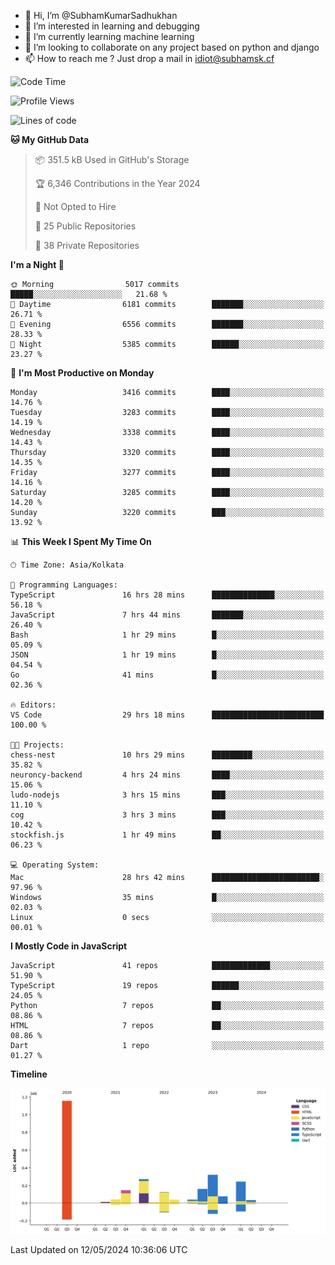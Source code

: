- 👋 Hi, I’m @SubhamKumarSadhukhan
- 👀 I’m interested in learning and debugging
- 🌱 I’m currently learning machine learning
- 💞️ I’m looking to collaborate on any project based on python and django
- 📫 How to reach me ?
      Just drop a mail in idiot@subhamsk.cf

<!---
SubhamKumarSadhukhan/SubhamKumarSadhukhan is a ✨ special ✨ repository because its `README.md` (this file) appears on your GitHub profile.
You can click the Preview link to take a look at your changes.
--->


<!--START_SECTION:waka-->
![Code Time](http://img.shields.io/badge/Code%20Time-2%2C177%20hrs%2013%20mins-blue)

![Profile Views](http://img.shields.io/badge/Profile%20Views-1-blue)

![Lines of code](https://img.shields.io/badge/From%20Hello%20World%20I%27ve%20Written-2.6%20million%20lines%20of%20code-blue)

**🐱 My GitHub Data** 

> 📦 351.5 kB Used in GitHub's Storage 
 > 
> 🏆 6,346 Contributions in the Year 2024
 > 
> 🚫 Not Opted to Hire
 > 
> 📜 25 Public Repositories 
 > 
> 🔑 38 Private Repositories 
 > 
**I'm a Night 🦉** 

```text
🌞 Morning                5017 commits        █████░░░░░░░░░░░░░░░░░░░░   21.68 % 
🌆 Daytime                6181 commits        ███████░░░░░░░░░░░░░░░░░░   26.71 % 
🌃 Evening                6556 commits        ███████░░░░░░░░░░░░░░░░░░   28.33 % 
🌙 Night                  5385 commits        ██████░░░░░░░░░░░░░░░░░░░   23.27 % 
```
📅 **I'm Most Productive on Monday** 

```text
Monday                   3416 commits        ████░░░░░░░░░░░░░░░░░░░░░   14.76 % 
Tuesday                  3283 commits        ████░░░░░░░░░░░░░░░░░░░░░   14.19 % 
Wednesday                3338 commits        ████░░░░░░░░░░░░░░░░░░░░░   14.43 % 
Thursday                 3320 commits        ████░░░░░░░░░░░░░░░░░░░░░   14.35 % 
Friday                   3277 commits        ████░░░░░░░░░░░░░░░░░░░░░   14.16 % 
Saturday                 3285 commits        ████░░░░░░░░░░░░░░░░░░░░░   14.20 % 
Sunday                   3220 commits        ███░░░░░░░░░░░░░░░░░░░░░░   13.92 % 
```


📊 **This Week I Spent My Time On** 

```text
🕑︎ Time Zone: Asia/Kolkata

💬 Programming Languages: 
TypeScript               16 hrs 28 mins      ██████████████░░░░░░░░░░░   56.18 % 
JavaScript               7 hrs 44 mins       ███████░░░░░░░░░░░░░░░░░░   26.40 % 
Bash                     1 hr 29 mins        █░░░░░░░░░░░░░░░░░░░░░░░░   05.09 % 
JSON                     1 hr 19 mins        █░░░░░░░░░░░░░░░░░░░░░░░░   04.54 % 
Go                       41 mins             █░░░░░░░░░░░░░░░░░░░░░░░░   02.36 % 

🔥 Editors: 
VS Code                  29 hrs 18 mins      █████████████████████████   100.00 % 

🐱‍💻 Projects: 
chess-nest               10 hrs 29 mins      █████████░░░░░░░░░░░░░░░░   35.82 % 
neuroncy-backend         4 hrs 24 mins       ████░░░░░░░░░░░░░░░░░░░░░   15.06 % 
ludo-nodejs              3 hrs 15 mins       ███░░░░░░░░░░░░░░░░░░░░░░   11.10 % 
cog                      3 hrs 3 mins        ███░░░░░░░░░░░░░░░░░░░░░░   10.42 % 
stockfish.js             1 hr 49 mins        ██░░░░░░░░░░░░░░░░░░░░░░░   06.23 % 

💻 Operating System: 
Mac                      28 hrs 42 mins      ████████████████████████░   97.96 % 
Windows                  35 mins             █░░░░░░░░░░░░░░░░░░░░░░░░   02.03 % 
Linux                    0 secs              ░░░░░░░░░░░░░░░░░░░░░░░░░   00.01 % 
```

**I Mostly Code in JavaScript** 

```text
JavaScript               41 repos            █████████████░░░░░░░░░░░░   51.90 % 
TypeScript               19 repos            ██████░░░░░░░░░░░░░░░░░░░   24.05 % 
Python                   7 repos             ██░░░░░░░░░░░░░░░░░░░░░░░   08.86 % 
HTML                     7 repos             ██░░░░░░░░░░░░░░░░░░░░░░░   08.86 % 
Dart                     1 repo              ░░░░░░░░░░░░░░░░░░░░░░░░░   01.27 % 
```



**Timeline**

![Lines of Code chart](https://raw.githubusercontent.com/SubhamKumarSadhukhan/SubhamKumarSadhukhan/main/assets/bar_graph.png)


 Last Updated on 12/05/2024 10:36:06 UTC
<!--END_SECTION:waka-->
